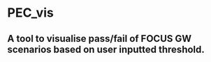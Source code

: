 # PEC_vis

## A tool to visualise pass/fail of FOCUS GW scenarios based on user inputted threshold.

